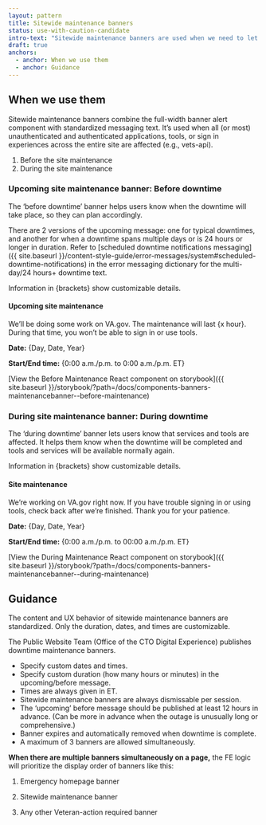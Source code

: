 ```yaml
---
layout: pattern
title: Sitewide maintenance banners
status: use-with-caution-candidate
intro-text: "Sitewide maintenance banners are used when we need to let Veterans know about system maintenance affecting the availability of applications and services on VA.gov."
draft: true
anchors:
  - anchor: When we use them
  - anchor: Guidance
---
```


## When we use them 

Sitewide maintenance banners combine the full-width banner alert component with standardized messaging text. It’s used when all (or most) unauthenticated and authenticated applications, tools, or sign in experiences across the entire site are affected (e.g., vets-api).

1. Before the site maintenance
2. During the site maintenance

### Upcoming site maintenance banner: Before downtime
The ‘before downtime’ banner helps users know when the downtime will take place, so they can plan accordingly. 

There are 2 versions of the upcoming message: one for typical downtimes, and another for when a downtime spans multiple days or is 24 hours or longer in duration. Refer to [scheduled downtime notifications messaging]({{ site.baseurl }}/content-style-guide/error-messages/system#scheduled-downtime-notifications) in the error messaging dictionary for the multi-day/24 hours+ downtime text.

Information in {brackets} show customizable details.

#### Upcoming site maintenance 

We’ll be doing some work on VA.gov. The maintenance will last {x hour}. During that time, you won’t be able to sign in or use tools. 

**Date:** {Day, Date, Year}

**Start/End time:** {0:00 a.m./p.m. to 0:00 a.m./p.m. ET}

[View the Before Maintenance React component on storybook]({{ site.baseurl }}/storybook/?path=/docs/components-banners-maintenancebanner--before-maintenance)

### During site maintenance banner: During downtime

The ‘during downtime’ banner lets users know that services and tools are affected. It helps them know when the downtime will be completed and tools and services will be available normally again.

Information in {brackets} show customizable details. 

#### Site maintenance

We’re working on VA.gov right now. If you have trouble signing in or using tools, check back after we’re finished. Thank you for your patience. 

**Date:** {Day, Date, Year} 

**Start/End time:** {0:00 a.m./p.m. to 00:00 a.m./p.m. ET}

[View the During Maintenance React component on storybook]({{ site.baseurl }}/storybook/?path=/docs/components-banners-maintenancebanner--during-maintenance)

## Guidance

The content and UX behavior of sitewide maintenance banners are standardized. Only the duration, dates, and times are customizable. 

The Public Website Team (Office of the CTO Digital Experience) publishes downtime maintenance banners.

- Specify custom dates and times. 
- Specify custom duration (how many hours or minutes) in the upcoming/before message. 
- Times are always given in ET.
- Sitewide maintenance banners are always dismissable per session.
- The ‘upcoming’ before message should be published at least 12 hours in advance. (Can be more in     advance when the outage is unusually long or comprehensive.)
- Banner expires and automatically removed when downtime is complete.
- A maximum of 3 banners are allowed simultaneously. 

**When there are multiple banners simultaneously on a page,** the FE logic will prioritize the display order of banners like this: 

1. Emergency homepage banner

2. Sitewide maintenance banner

3. Any other Veteran-action required banner

